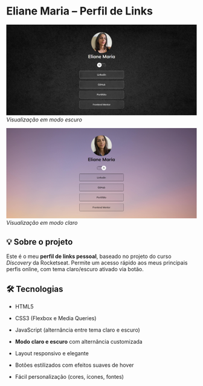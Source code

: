# Eliane Maria – Perfil de Links

![Modo Escuro](./assets/Imagem1.png)
*Visualização em modo escuro*

![Modo Claro](./assets/Imagem2.png)
*Visualização em modo claro*

## 💡 Sobre o projeto
Este é o meu **perfil de links pessoal**, baseado no projeto do curso *Discovery* da Rocketseat. Permite um acesso rápido aos meus principais perfis online, com tema claro/escuro ativado via botão.

## 🛠 Tecnologias
- HTML5
- CSS3 (Flexbox e Media Queries)
- JavaScript (alternância entre tema claro e escuro)

- **Modo claro e escuro** com alternância customizada
- Layout responsivo e elegante
- Botões estilizados com efeitos suaves de hover
- Fácil personalização (cores, ícones, fontes)
